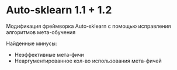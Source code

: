 # Auto-sklearn 1.1 + 1.2

Модификация фреймворка Auto-sklearn с помощью исправления алгоритмов мета-обучения

Найденные минусы:
- Неэффективные мета-фичи
- Неаргументированное кол-во использования мета-фичей

